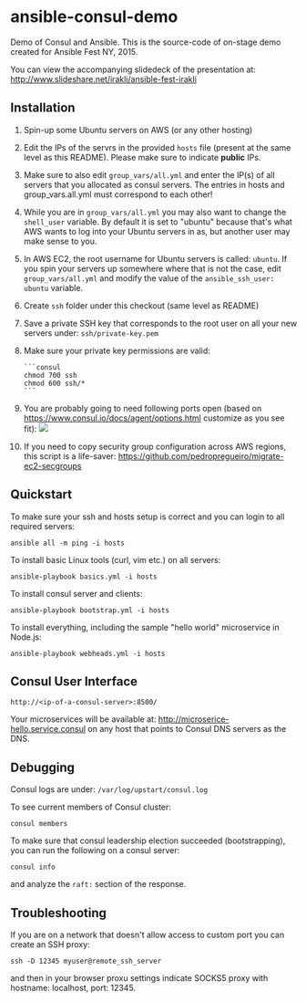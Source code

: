 # ansible-consul-demo

Demo of Consul and Ansible. This is the source-code of on-stage demo created for Ansible Fest NY, 2015.

You can view the accompanying slidedeck of the presentation at: <http://www.slideshare.net/irakli/ansible-fest-irakli>

## Installation

1. Spin-up some Ubuntu servers on AWS (or any other hosting)
1. Edit the IPs of the servrs in the provided `hosts` file (present at the 
same level as this README). Please make sure to indicate **public** IPs.
1. Make sure to also edit `group_vars/all.yml` and enter the IP(s) of all servers
   that you allocated as consul servers. The entries in hosts and group_vars.all.yml
   must correspond to each other!
1. While you are in `group_vars/all.yml` you may also want to change the `shell_user`
   variable. By default it is set to "ubuntu" because that's what AWS wants to log
   into your Ubuntu servers in as, but another user may make sense to you.
1. In AWS EC2, the root username for Ubuntu servers is called: `ubuntu`. If you 
   spin your servers up somewhere where that is not the case, edit 
   `group_vars/all.yml` and modify the value of the `ansible_ssh_user: ubuntu` variable.
1. Create `ssh` folder under this checkout (same level as README)
1. Save a private SSH key that corresponds to the root user on all your new servers
   under: `ssh/private-key.pem`
1. Make sure your private key permissions are valid:
       
       ```consul
       chmod 700 ssh
       chmod 600 ssh/*
       ```
1. You are probably going to need following ports open (based on 
   <https://www.consul.io/docs/agent/options.html> customize as you see fit):
    ![](http://media.froyo.io/image/402Y3I2o393G/Configuration_-_Consul_by_HashiCorp.png)
1. If you need to copy security group configuration across AWS regions, this script is a life-saver: https://github.com/pedropregueiro/migrate-ec2-secgroups    

## Quickstart

To make sure your ssh and hosts setup is correct and you can login to all 
required servers:

```console
ansible all -m ping -i hosts
```

To install basic Linux tools (curl, vim etc.) on all servers:

```console
ansible-playbook basics.yml -i hosts
```

To install consul server and clients:

```console
ansible-playbook bootstrap.yml -i hosts
```

To install everything, including the sample "hello world" microservice in Node.js:

```console
ansible-playbook webheads.yml -i hosts
```

## Consul User Interface

```
http://<ip-of-a-consul-server>:8500/
```

Your microservices will be available at: http://microserice-hello.service.consul on any host that points to Consul DNS servers as the DNS.

## Debugging

Consul logs are under: `/var/log/upstart/consul.log`

To see current members of Consul cluster: 

```
consul members
```

To make sure that consul leadership election succeeded (bootstrapping),
you can run the following on a consul server:

```
consul info
```

and analyze the `raft:` section of the response.
## Troubleshooting

If you are on a network that doesn't allow access to custom port you can create an SSH proxy:

```
ssh -D 12345 myuser@remote_ssh_server
```

and then in your browser proxu settings indicate SOCKS5 proxy with hostname: localhost, port: 12345.